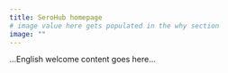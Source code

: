 ```yaml
---
title: SeroHub homepage
# image value here gets populated in the why section
image: ""
---
```


...English welcome content goes here...
